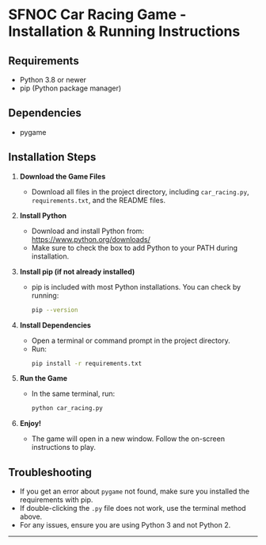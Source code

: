 # SFNOC Car Racing Game - Installation & Running Instructions

## Requirements
- Python 3.8 or newer
- pip (Python package manager)

## Dependencies
- pygame

## Installation Steps

1. **Download the Game Files**
   - Download all files in the project directory, including `car_racing.py`, `requirements.txt`, and the README files.

2. **Install Python**
   - Download and install Python from: https://www.python.org/downloads/
   - Make sure to check the box to add Python to your PATH during installation.

3. **Install pip (if not already installed)**
   - pip is included with most Python installations. You can check by running:
     ```sh
     pip --version
     ```

4. **Install Dependencies**
   - Open a terminal or command prompt in the project directory.
   - Run:
     ```sh
     pip install -r requirements.txt
     ```

5. **Run the Game**
   - In the same terminal, run:
     ```sh
     python car_racing.py
     ```

6. **Enjoy!**
   - The game will open in a new window. Follow the on-screen instructions to play.

## Troubleshooting
- If you get an error about `pygame` not found, make sure you installed the requirements with pip.
- If double-clicking the `.py` file does not work, use the terminal method above.
- For any issues, ensure you are using Python 3 and not Python 2.

--- 
